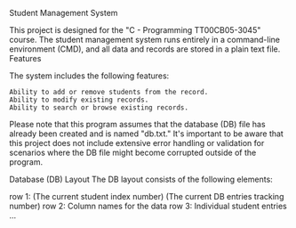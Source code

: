 Student Management System

This project is designed for the "C - Programming TT00CB05-3045" course. The student management system runs entirely in a command-line environment (CMD), and all data and records are stored in a plain text file.
Features

The system includes the following features:

    Ability to add or remove students from the record.
    Ability to modify existing records.
    Ability to search or browse existing records.

Please note that this program assumes that the database (DB) file has already been created and is named "db.txt." It's important to be aware that this project does not include extensive error handling or validation for scenarios where the DB file might become corrupted outside of the program.

Database (DB) Layout
The DB layout consists of the following elements:

row 1: (The current student index number) (The current DB entries tracking number)
row 2: Column names for the data
row 3: Individual student entries
...